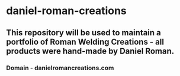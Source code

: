 # daniel-roman-creations

## This repository will be used to maintain a portfolio of Roman Welding Creations - all products were hand-made by Daniel Roman.
### Domain - danielromancreations.com


